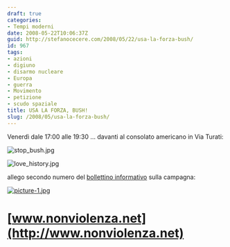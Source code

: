 ```yaml
---
draft: true
categories:
- Tempi moderni
date: 2008-05-22T10:06:37Z
guid: http://stefanocecere.com/2008/05/22/usa-la-forza-bush/
id: 967
tags:
- azioni
- digiuno
- disarmo nucleare
- Europa
- guerra
- Movimento
- petizione
- scudo spaziale
title: USA LA FORZA, BUSH!
slug: /2008/05/usa-la-forza-bush/
---
```


Venerdì dale 17:00 alle 19:30 … davanti al consolato americano in Via Turati:

![stop_bush.jpg](http://stefanocecere.com/wp-content/uploads/sites/3/2008/05/stop_bush.jpg)

![love_history.jpg](http://stefanocecere.com/wp-content/uploads/sites/3/2008/05/love_history.jpg)

allego secondo numero del [bollettino informativo](http://stefanocecere.com/wp-content/uploads/sites/3/2008/05/no_star_wars_02_a4.pdf "no_star_wars_02_a4.pdf") sulla campagna:

[![picture-1.jpg](http://stefanocecere.com/wp-content/uploads/sites/3/2008/05/picture-11.jpg)](//cec.io/wp-content/uploads/2008/05/no_star_wars_02_a4.pdf "picture-1.jpg")

# [www.nonviolenza.net](http://www.nonviolenza.net)
